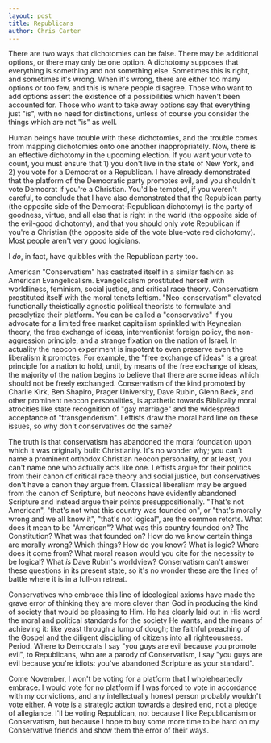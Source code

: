 ```yaml
---
layout: post
title: Republicans
author: Chris Carter
---
```


There are two ways that dichotomies can be false. There may be additional options, or there may only be one option. A dichotomy supposes that everything is something and not something else. Sometimes this is right, and sometimes it's wrong. When it's wrong, there are either too many options or too few, and this is where people disagree. Those who want to add options assert the existence of a possibilities which haven't been accounted for. Those who want to take away options say that everything just "is", with no need for distinctions, unless of course you consider the things which are not "is" as well.

Human beings have trouble with these dichotomies, and the trouble comes from mapping dichotomies onto one another inappropriately. Now, there is an effective dichotomy in the upcoming election. If you want your vote to count, you must ensure that 1) you don't live in the state of New York, and 2) you vote for a Democrat or a Republican. I have already demonstrated that the platform of the Democratic party promotes evil, and you shouldn't vote Democrat if you're a Christian. You'd be tempted, if you weren't careful, to conclude that I have also demonstrated that the Republican party (the opposite side of the Democrat-Republican dichotomy) is the party of goodness, virtue, and all else that is right in the world (the opposite side of the evil-good dichotomy), and that you should only vote Republican if you're a Christian (the opposite side of the vote blue-vote red dichotomy). Most people aren't very good logicians.

I _do_, in fact, have quibbles with the Republican party too.

American "Conservatism" has castrated itself in a similar fashion as American Evangelicalism. Evangelicalism prostituted herself with worldliness, feminism, social justice, and critical race theory. Conservatism prostituted itself with the moral tenets leftism. "Neo-conservatism" elevated functionally theistically agnostic political theorists to formulate and proselytize their platform. You can be called a "conservative" if you advocate for a limited free market capitalism sprinkled with Keynesian theory, the free exchange of ideas, interventionist foreign policy, the non-aggression principle, and a strange fixation on the nation of Israel. In actuality the neocon experiment is impotent to even preserve even the liberalism it promotes. For example, the "free exchange of ideas" is a great principle for a nation to hold, until, by means of the free exchange of ideas, the majority of the nation begins to believe that there are some ideas which should not be freely exchanged. Conservatism of the kind promoted by Charlie Kirk, Ben Shapiro, Prager University, Dave Rubin, Glenn Beck, and other prominent neocon personalities, is apathetic towards Biblically moral atrocities like state recognition of "gay marriage" and the widespread acceptance of "transgenderism". Leftists draw the moral hard line on these issues, so why don't conservatives do the same?

The truth is that conservatism has abandoned the moral foundation upon which it was originally built: Christianity. It's no wonder why; you can't name a prominent orthodox Christian neocon personality, or at least, you can't name one who actually acts like one. Leftists argue for their politics from their canon of critical race theory and social justice, but conservatives don't have a canon they argue from. Classical liberalism may be argued from the canon of Scripture, but neocons have evidently abandoned Scripture and instead argue their points presuppositionally. "That's not American", "that's not what this country was founded on", or "that's morally wrong and we all know it", "that's not logical", are the common retorts. What does it mean to be "American"? What was this country founded on? The Constitution? What was that founded on? How do we know certain things are morally wrong? Which things? How do you know? What is logic? Where does it come from? What moral reason would you cite for the necessity to be logical? What _is_ Dave Rubin's worldview? Conservatism can't answer these questions in its present state, so it's no wonder these are the lines of battle where it is in a full-on retreat.

Conservatives who embrace this line of ideological axioms have made the grave error of thinking they are more clever than God in producing the kind of society that would be pleasing to Him. He has clearly laid out in His word the moral and political standards for the society He wants, and the means of achieving it: like yeast through a lump of dough; the faithful preaching of the Gospel and the diligent discipling of citizens into all righteousness. Period. Where to Democrats I say "you guys are evil because you promote evil", to Republicans, who are a parody of Conservatism, I say "you guys are evil because you're idiots: you've abandoned Scripture as your standard".

Come November, I won't be voting for a platform that I wholeheartedly embrace. I would vote for no platform if I was forced to vote in accordance with my convictions, and any intellectually honest person probably wouldn't vote either. A vote is a strategic action towards a desired end, not a pledge of allegiance. I'll be voting Republican, not because I like Republicanism or Conservatism, but because I hope to buy some more time to be hard on my Conservative friends and show them the error of their ways.
